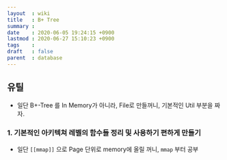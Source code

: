 ```yaml
---
layout  : wiki
title   : B+ Tree
summary : 
date    : 2020-06-05 19:24:15 +0900
lastmod : 2020-06-27 15:10:23 +0900
tags    : 
draft   : false
parent  : database
---
```


## 유틸
 * 일단 B+-Tree 를 In Memory가 아니라, File로 만들꺼니, 기본적인 Util 부분을 짜자.

### 1. 기본적인 아키텍쳐 레벨의 함수들 정리 및 사용하기 편하게 만들기
 * 일단 `[[mmap]]` 으로 Page 단위로 memory에 올릴 꺼니, `mmap` 부터 공부
